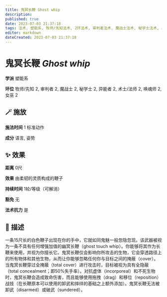```yaml
---
title: 鬼冥长鞭 Ghost whip
description: 
published: true
date: 2023-07-03 21:37:18
tags: 法术, 塑能系, 牧师/先知法术, 2环法术, 审判者法术, 魔战士法术, 秘学士法术, 异能者法术, 术士/法师法术, 唤魂师法术, 女巫法术
editor: markdown
dateCreated: 2023-07-03 21:37:18
---
```


# **鬼冥长鞭** *Ghost whip*

**学派** 塑能系 

**环位** 牧师/先知 2, 审判者 2, 魔战士 2, 秘学士 2, 异能者 2, 术士/法师 2, 唤魂师 2, 女巫 2

## 🪄 施放

**施法时间** 1 标准动作

**成分** 语言, 姿势

## ✨ 效果  

**距离** 0尺 

**效果** 由柔韧的灵质构成的鞭子 

**持续时间** 1轮/等级（可解消） 

**豁免** 无

**法术抗力** 是

## 📖 描述

一条15尺长的白色鞭子出现在你的手中，它就如同鬼魅一般忽隐忽现。该武器被视为一条不具有任何增强加值的幽冥长鞭（ghost touch whip）。你能够将其作为长鞭来使用，并视为你擅长它。鬼冥长鞭仅会影响你所攻击的生物，它会穿透路径上的所有物体和其他生物，从而让你能够忽略任何你与目标之间的掩蔽（cover）。当鬼冥长鞭穿过全掩蔽（total cover）进行攻击时，目标被视为具有全隐蔽（total concealment；即50%失手率）。对抗虚体（incorporeal）和不死生物时，鬼冥长鞭会造成致命伤害，而且能够使用拖拽（drag）和移位（reposition）战技（在长鞭原本可以使用的卸武和摔绊的基础之上额外添加）。鬼冥长鞭无法被卸武（disarmed）或破武（sundered）。
    